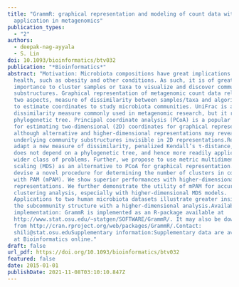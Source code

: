 ```yaml
---
title: "GrammR: graphical representation and modeling of count data with
  application in metagenomics"
publication_types:
  - "2"
authors:
  - deepak-nag-ayyala
  - S. Lin
doi: 10.1093/bioinformatics/btv032
publication: "*Bioinformatics*"
abstract: "Motivation: Microbiota compositions have great implications in human
  health, such as obesity and other conditions. As such, it is of great
  importance to cluster samples or taxa to visualize and discover community
  substructures. Graphical representation of metagenomic count data relies on
  two aspects, measure of dissimilarity between samples/taxa and algorithm used
  to estimate coordinates to study microbiota communities. UniFrac is a
  dissimilarity measure commonly used in metagenomic research, but it requires a
  phylogenetic tree. Principal coordinate analysis (PCoA) is a popular algorithm
  for estimating two-dimensional (2D) coordinates for graphical representation,
  although alternative and higher-dimensional representations may reveal
  underlying community substructures invisible in 2D representations.Results: We
  adapt a new measure of dissimilarity, penalized Kendall’s τ-distance, which
  does not depend on a phylogenetic tree, and hence more readily applicable to a
  wider class of problems. Further, we propose to use metric multidimensional
  scaling (MDS) as an alternative to PCoA for graphical representation. We then
  devise a novel procedure for determining the number of clusters in conjunction
  with PAM (mPAM). We show superior performances with higher-dimensional
  representations. We further demonstrate the utility of mPAM for accurate
  clustering analysis, especially with higher-dimensional MDS models.
  Applications to two human microbiota datasets illustrate greater insights into
  the subcommunity structure with a higher-dimensional analysis.Availability and
  implementation: GrammR is implemented as an R-package available at
  http://www.stat.osu.edu/∼statgen/SOFTWARE/GrammR/. It may also be downloaded
  from http://cran.rproject.org/web/packages/GrammR/.Contact:
  shili@stat.osu.eduSupplementary information:Supplementary data are available
  at Bioinformatics online."
draft: false
url_pdf: https://doi.org/10.1093/bioinformatics/btv032
featured: false
date: 2015-01-01
publishDate: 2021-11-08T03:10:10.847Z
---
```

